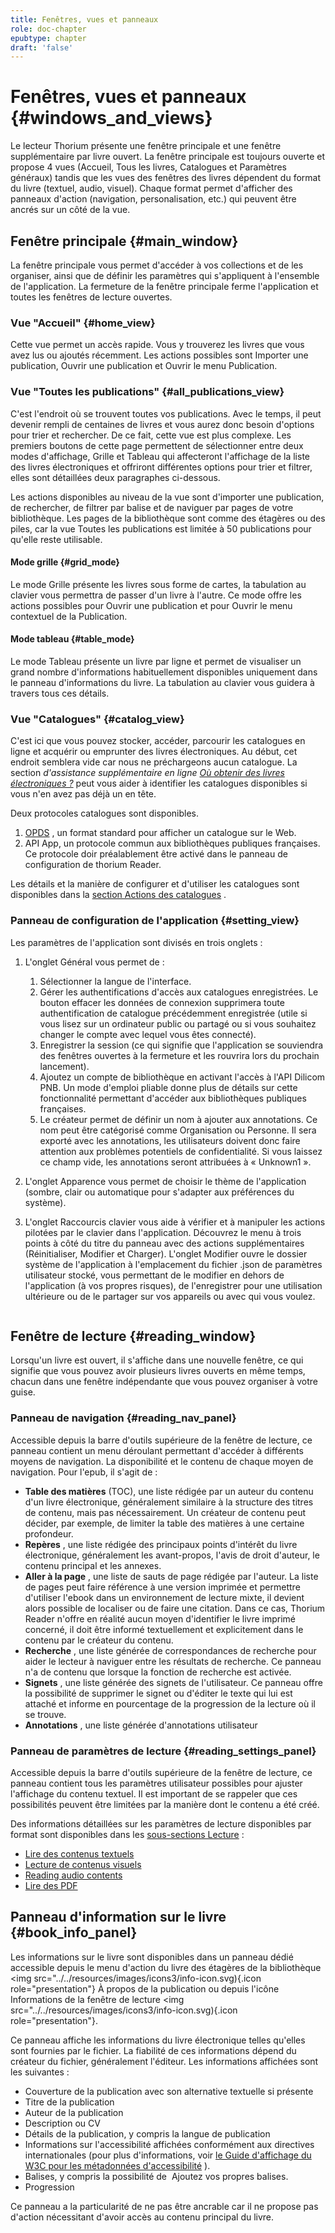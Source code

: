 ```yaml
---
title: Fenêtres, vues et panneaux
role: doc-chapter
epubtype: chapter
draft: 'false'
---
```


# Fenêtres, vues et panneaux {#windows_and_views}

Le lecteur Thorium présente une fenêtre principale et une fenêtre supplémentaire par livre ouvert. La fenêtre principale est toujours ouverte et propose 4 vues (Accueil, Tous les livres, Catalogues et Paramètres généraux) tandis que les vues des fenêtres des livres dépendent du format du livre (textuel, audio, visuel). Chaque format permet d'afficher des panneaux d'action (navigation, personalisation, etc.) qui peuvent être ancrés sur un côté de la vue.

## Fenêtre principale {#main_window}

La fenêtre principale vous permet d'accéder à vos collections et de les organiser, ainsi que de définir les paramètres qui s'appliquent à l'ensemble de l'application. La fermeture de la fenêtre principale ferme l'application et toutes les fenêtres de lecture ouvertes.

### Vue "Accueil" {#home_view}

Cette vue permet un accès rapide. Vous y trouverez les livres que vous avez lus ou ajoutés récemment. Les actions possibles sont Importer une publication, Ouvrir une publication et Ouvrir le menu Publication.  <img src="../../resources/images/local_en/th3_main_window_home.png" class="icon" role="presentation" alt=""/>

### Vue "Toutes les publications" {#all_publications_view}

C'est l'endroit où se trouvent toutes vos publications. Avec le temps, il peut devenir rempli de centaines de livres et vous aurez donc besoin d'options pour trier et rechercher. De ce fait, cette vue est plus complexe. Les premiers boutons de cette page permettent de sélectionner entre deux modes d'affichage, Grille et Tableau qui affecteront l'affichage de la liste des livres électroniques et offriront différentes options pour trier et filtrer, elles sont détaillées deux paragraphes ci-dessous.

Les actions disponibles au niveau de la vue sont d'importer une publication, de rechercher, de filtrer par balise et de naviguer par pages de votre bibliothèque. Les pages de la bibliothèque sont comme des étagères ou des piles, car la vue Toutes les publications est limitée à 50 publications pour qu'elle reste utilisable.

#### Mode grille {#grid_mode}

Le mode Grille présente les livres sous forme de cartes, la tabulation au clavier vous permettra de passer d'un livre à l'autre. Ce mode offre les actions possibles pour Ouvrir une publication et pour Ouvrir le menu contextuel de la Publication.

#### Mode tableau {#table_mode}

Le mode Tableau présente un livre par ligne et permet de visualiser un grand nombre d'informations habituellement disponibles uniquement dans le panneau d'informations du livre. La tabulation au clavier vous guidera à travers tous ces détails.

### Vue "Catalogues" {#catalog_view}

C'est ici que vous pouvez stocker, accéder, parcourir les catalogues en ligne et acquérir ou emprunter des livres électroniques. Au début, cet endroit semblera vide car nous ne préchargeons aucun catalogue. La section *d'assistance supplémentaire en ligne [Où obtenir des livres électroniques ?](https://thorium.edrlab.org/th3/get_ebooks/)* peut vous aider à identifier les catalogues disponibles si vous n'en avez pas déjà un en tête.

Deux protocoles catalogues sont disponibles.

1. [OPDS](https://opds.io/) , un format standard pour afficher un catalogue sur le Web.
2. API App, un protocole commun aux bibliothèques publiques françaises. Ce protocole doir préalablement être activé dans le panneau de configuration de thorium Reader.

Les détails et la manière de configurer et d'utiliser les catalogues sont disponibles dans la [section Actions des catalogues]() .

### Panneau de configuration de l'application {#setting_view}

Les paramètres de l'application sont divisés en trois onglets :

1. L'onglet Général vous permet de :

    1. Sélectionner la langue de l'interface.
    2. Gérer les authentifications d'accès aux catalogues enregistrées. Le bouton
        <span class="ui_button">effacer les données de connexion</span> supprimera toute authentification de catalogue précédemment enregistrée (utile si vous lisez sur un ordinateur public ou partagé ou si vous souhaitez changer le compte avec lequel vous êtes connecté).
    3. Enregistrer la session (ce qui signifie que l'application se souviendra des fenêtres ouvertes à la fermeture et les rouvrira lors du prochain lancement).
    4. Ajoutez un compte de bibliothèque en activant l'accès à l'API Dilicom PNB. Un mode d'emploi pliable donne plus de détails sur cette fonctionnalité permettant d'accéder aux bibliothèques publiques françaises.
    5. Le créateur permet de définir un nom à ajouter aux annotations. Ce nom peut être catégorisé comme Organisation ou Personne. Il sera exporté avec les annotations, les utilisateurs doivent donc faire attention aux problèmes potentiels de confidentialité. Si vous laissez ce champ vide, les annotations seront attribuées à « Unknown1 ».

2. L'onglet Apparence vous permet de choisir le thème de l'application (sombre, clair ou automatique pour s'adapter aux préférences du système).

3. L'onglet Raccourcis clavier vous aide à vérifier et à manipuler les actions pilotées par le clavier dans l'application. Découvrez le menu à trois points à côté du titre du panneau avec des actions supplémentaires (Réinitialiser, Modifier et Charger). L'onglet Modifier ouvre le dossier système de l'application à l'emplacement du fichier .json de paramètres utilisateur stocké, vous permettant de le modifier en dehors de l'application (à vos propres risques), de l'enregistrer pour une utilisation ultérieure ou de le partager sur vos appareils ou avec qui vous voulez.

   <img src="../../resources/images/local_en/th3_main_settings_keys_context.png" class="icon" role="presentation" alt=""/>

## Fenêtre de lecture {#reading_window}

Lorsqu'un livre est ouvert, il s'affiche dans une nouvelle fenêtre, ce qui signifie que vous pouvez avoir plusieurs livres ouverts en même temps, chacun dans une fenêtre indépendante que vous pouvez organiser à votre guise.

### Panneau de navigation {#reading_nav_panel}

Accessible depuis la barre d'outils supérieure de la fenêtre de lecture, ce panneau contient un menu déroulant permettant d'accéder à différents moyens de navigation. La disponibilité et le contenu de chaque moyen de navigation. Pour l'epub, il s'agit de :

- **Table des matières** (TOC), une liste rédigée par un auteur du contenu d'un livre électronique, généralement similaire à la structure des titres de contenu, mais pas nécessairement. Un créateur de contenu peut décider, par exemple, de limiter la table des matières à une certaine profondeur.
- **Repères** , une liste rédigée des principaux points d'intérêt du livre électronique, généralement les avant-propos, l'avis de droit d'auteur, le contenu principal et les annexes.
- **Aller à la page** , une liste de sauts de page rédigée par l'auteur. La liste de pages peut faire référence à une version imprimée et permettre d'utiliser l'ebook dans un environnement de lecture mixte, il devient alors possible de localiser ou de faire une citation. Dans ce cas, Thorium Reader n'offre en réalité aucun moyen d'identifier le livre imprimé concerné, il doit être informé textuellement et explicitement dans le contenu par le créateur du contenu.
- **Recherche** , une liste générée de correspondances de recherche pour aider le lecteur à naviguer entre les résultats de recherche. Ce panneau n'a de contenu que lorsque la fonction de recherche est activée.
- **Signets** , une liste générée des signets de l'utilisateur. Ce panneau offre la possibilité de supprimer le signet ou d'éditer le texte qui lui est attaché et informe en pourcentage de la progression de la lecture où il se trouve.
- **Annotations** , une liste générée d'annotations utilisateur

### Panneau de paramètres de lecture {#reading_settings_panel}

Accessible depuis la barre d'outils supérieure de la fenêtre de lecture, ce panneau contient tous les paramètres utilisateur possibles pour ajuster l'affichage du contenu textuel. Il est important de se rappeler que ces possibilités peuvent être limitées par la manière dont le contenu a été créé.

Des informations détaillées sur les paramètres de lecture disponibles par format sont disponibles dans les <a href="../210_reading/index.xhtml">sous-sections Lecture</a> :

<ul>
   <li>       <a href="../211_reading_textuals/index.xhtml">Lire des contenus textuels</a>
</li>
    <li>       <a href="../212_reading_visuals/index.xhtml">Lecture de contenus visuels</a>
</li>
    <li>       <a href="../213_reading_auditory/index.xhtml">Reading audio contents</a>
</li>
    <li>       <a href="../214_reading_pdfs/index.xhtml">Lire des PDF</a>
</li>
</ul>

## Panneau d'information sur le livre {#book_info_panel}

Les informations sur le livre sont disponibles dans un panneau dédié accessible depuis le menu d'action du livre des étagères de la bibliothèque &lt;img src="../../resources/images/icons3/info-icon.svg){.icon role="presentation"} <span class="ui_button">À propos de la publication</span> ou depuis l'icône Informations de la fenêtre de lecture &lt;img src="../../resources/images/icons3/info-icon.svg){.icon role="presentation"}.

Ce panneau affiche les informations du livre électronique telles qu'elles sont fournies par le fichier. La fiabilité de ces informations dépend du créateur du fichier, généralement l'éditeur. Les informations affichées sont les suivantes :

- Couverture de la publication avec son alternative textuelle si présente
- Titre de la publication
- Auteur de la publication
- Description ou CV
- Détails de la publication, y compris la langue de publication
- Informations sur l'accessibilité affichées conformément aux directives internationales (pour plus d'informations, voir [le Guide d'affichage du W3C pour les métadonnées d'accessibilité](https://w3c.github.io/publ-a11y/UX-Guide-Metadata/draft/principles/?updated) ).
- Balises, y compris la possibilité de <img src="../../resources/images/icons3/tag-icon.svg" class="icon" role="presentation" alt=""/>
    <span class="ui_button">Ajoutez</span> vos propres balises.
- Progression

Ce panneau a la particularité de ne pas être ancrable car il ne propose pas d'action nécessitant d'avoir accès au contenu principal du livre.
